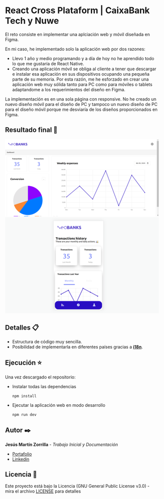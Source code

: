 # React Cross Plataform | CaixaBank Tech y Nuwe

El reto consiste en implementar una aplciación web y móvil diseñada en Figma.

En mi caso, he implementado solo la aplicación web por dos razones:
  - Llevo 1 año y medio programando y a día de hoy no he aprendido todo lo que me gustaría de React Native.
  - Creando una aplicación móvil se obliga al cliente a tener que descargar e instalar esa aplicación en sus dispositivos ocupando una pequeña parte de su memoria. Por esta razón, me he esforzado en crear una aplicación web muy sólida tanto para PC como para móviles o tablets adaptandome a los requerimientos del diseño en Figma.

La implementación es en una sola página con responsive. No he creado un nuevo diseño móvil para el diseño de PC y tampoco un nuevo diseño de PC para el diseño móvil porque me desviaría de los diseños proporcionados en Figma.

## Resultado final 🏁
![Versión PC](finalImages/pc.png)
![Versión Móvil](finalImages/mobile.png)

## Detalles 📋

  - Estructura de código muy sencilla.
  - Posibilidad de implementarla en diferentes países gracias a [**i18n**](https://www.i18next.com/).

## Ejecución :star:
  
Una vez descargado el repositorio:

  - Instalar todas las dependencias
  
    ```
    npm install
    ```
    
  - Ejecutar la aplicación web en modo desarrollo
  
    ```
    npm run dev
    ```

## Autor ✒️
**Jesús Martín Zorrilla** - *Trabajo Inicial y Documentación*

- [Portafolio](https://jesusmarzor.com)
- [Linkedin](https://www.linkedin.com/in/jesusmarzor/)

## Licencia 📄
Este proyecto está bajo la Licencia (GNU General Public License v3.0) - mira el archivo [LICENSE](LICENSE) para detalles
